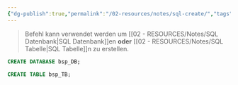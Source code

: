 ```yaml
---
{"dg-publish":true,"permalink":"/02-resources/notes/sql-create/","tags":["code/SQL"],"noteIcon":"","updated":"2024-10-11T10:17:48.000+02:00"}
---
```


>Befehl kann verwendet werden um [[02 - RESOURCES/Notes/SQL Datenbank\|SQL Datenbank]]en **oder** [[02 - RESOURCES/Notes/SQL Tabelle\|SQL Tabelle]]n zu erstellen.

```sql
CREATE DATABASE bsp_DB;
```

```sql
CREATE TABLE bsp_TB;
```